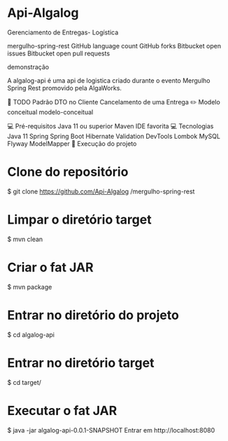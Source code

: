 # Api-Algalog
Gerenciamento de Entregas- Logística

mergulho-spring-rest
GitHub language count GitHub forks Bitbucket open issues Bitbucket open pull requests

demonstração

A algalog-api é uma api de logistica criado durante o evento Mergulho Spring Rest promovido pela AlgaWorks.

📝 TODO
 Padrão DTO no Cliente
 Cancelamento de uma Entrega
✏️ Modelo conceitual
modelo-conceitual

💻 Pré-requisitos
Java 11 ou superior
Maven
IDE favorita
💻 Tecnologias
Java 11
Spring
Spring Boot
Hibernate Validation
DevTools
Lombok
MySQL
Flyway
ModelMapper
🚀 Execução do projeto
# Clone do repositório
$ git clone https://github.com/Api-Algalog
/mergulho-spring-rest
# Limpar o diretório target
$ mvn clean

# Criar o fat JAR
$ mvn package
# Entrar no diretório do projeto
$ cd algalog-api

# Entrar no diretório target
$ cd target/ 
# Executar o fat JAR
$ java -jar algalog-api-0.0.1-SNAPSHOT
Entrar em http://localhost:8080


